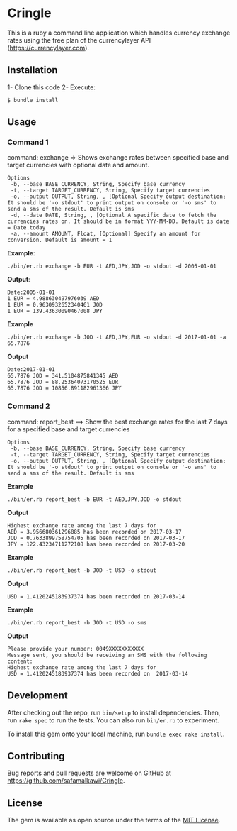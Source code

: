 # Cringle

This is a ruby a command line application which handles currency exchange rates using the free plan of the currencylayer API (https://currencylayer.com).

## Installation
1- Clone this code
2- Execute:

    $ bundle install

## Usage
### Command 1
command:  exchange =>  Shows exchange rates between specified base and target currencies with optional date and amount.
```
Options
 -b, --base BASE_CURRENCY, String, Specify base currency
 -t, --target TARGET_CURRENCY, String, Specify target currencies
 -o, --output OUTPUT, String, , [Optional Specify output destination; It should be '-o stdout' to print output on console or '-o sms' to send a sms of the result. Default is sms
 -d, --date DATE, String, , [Optional A specific date to fetch the currencies rates on. It should be in format YYY-MM-DD. Default is date = Date.today
 -a, --amount AMOUNT, Float, [Optional] Specify an amount for conversion. Default is amount = 1
```
    
**Example**: 

```
./bin/er.rb exchange -b EUR -t AED,JPY,JOD -o stdout -d 2005-01-01
```

**Output**:

```
Date:2005-01-01
1 EUR = 4.988630497976039 AED
1 EUR = 0.9630932652340461 JOD
1 EUR = 139.43630090467008 JPY
```

**Example**

```
./bin/er.rb exchange -b JOD -t AED,JPY,EUR -o stdout -d 2017-01-01 -a 65.7876
```

**Output**

```
Date:2017-01-01
65.7876 JOD = 341.5104875841345 AED
65.7876 JOD = 88.25364073170525 EUR
65.7876 JOD = 10856.891182961366 JPY
```

### Command 2
command: report_best ==> Show the best exchange rates for the last 7 days for a specified base and target currencies

```
Options
 -b, --base BASE_CURRENCY, String, Specify base currency
 -t, --target TARGET_CURRENCY, String, Specify target currencies
 -o, --output OUTPUT, String, , [Optional Specify output destination; It should be '-o stdout' to print output on console or '-o sms' to send a sms of the result. Default is sms
```

**Example**
```
./bin/er.rb report_best -b EUR -t AED,JPY,JOD -o stdout
```

**Output**

```
Highest exchange rate among the last 7 days for
AED = 3.956680361296885 has been recorded on 2017-03-17
JOD = 0.7633899758754705 has been recorded on 2017-03-17
JPY = 122.43234711272108 has been recorded on 2017-03-20
```

**Example**

```
./bin/er.rb report_best -b JOD -t USD -o stdout
```

**Output**

```
USD = 1.4120245183937374 has been recorded on 2017-03-14
```

**Example**

```
./bin/er.rb report_best -b JOD -t USD -o sms
```

**Output**

```
Please provide your number: 0049XXXXXXXXXXX
Message sent, you should be receiving an SMS with the following content:
Highest exchange rate among the last 7 days for
USD = 1.4120245183937374 has been recorded on  2017-03-14
```

## Development

After checking out the repo, run `bin/setup` to install dependencies. Then, run `rake spec` to run the tests. You can also run `bin/er.rb` to experiment.

To install this gem onto your local machine, run `bundle exec rake install`.

## Contributing

Bug reports and pull requests are welcome on GitHub at https://github.com/safamalkawi/Cringle.


## License

The gem is available as open source under the terms of the [MIT License](http://opensource.org/licenses/MIT).


